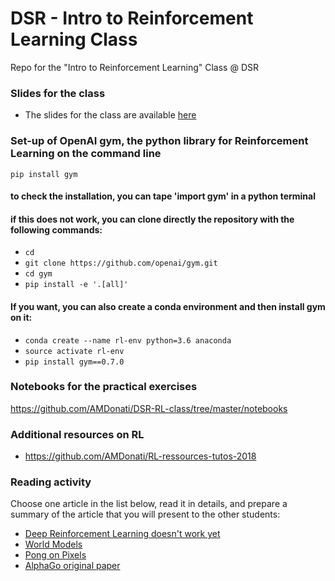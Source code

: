 # DSR - Intro to Reinforcement Learning Class
Repo for the "Intro to Reinforcement Learning" Class @ DSR

### Slides for the class
* The slides for the class are available [here](https://docs.google.com/presentation/d/1vfdCLFse1Z8pocViCO5kI-sJrWYLjQGmvYj8r1bb2ds/edit?usp=sharing)

### Set-up of OpenAI gym, the python library for Reinforcement Learning on the command line
`pip install gym`
#### to check the installation, you can tape 'import gym' in a python terminal
#### if this does not work, you can clone directly the repository with the following commands: 
* `cd`
* `git clone https://github.com/openai/gym.git`
* `cd gym`
* `pip install -e '.[all]'`
#### If you want, you can also create a conda environment and then install gym on it: 
* `conda create --name rl-env python=3.6 anaconda`
* `source activate rl-env`
* `pip install gym==0.7.0`

### Notebooks for the practical exercises
https://github.com/AMDonati/DSR-RL-class/tree/master/notebooks

### Additional resources on RL
* https://github.com/AMDonati/RL-ressources-tutos-2018
 
### Reading activity
Choose one article in the list below, read it in details, and prepare a summary of the article that you will present to the other students:
* [Deep Reinforcement Learning doesn't work yet](https://www.alexirpan.com/2018/02/14/rl-hard.html)
* [World Models](https://worldmodels.github.io/)
* [Pong on Pixels](http://karpathy.github.io/2016/05/31/rl/)
* [AlphaGo original paper](https://storage.googleapis.com/deepmind-media/alphago/AlphaGoNaturePaper.pdf)
 
